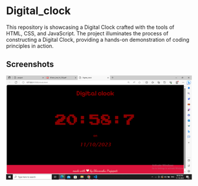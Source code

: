 
# Digital_clock

This repository is showcasing a Digital Clock crafted with the tools of HTML, CSS, and JavaScript. The project illuminates the process of constructing a Digital Clock, providing a hands-on demonstration of coding principles in action.

## Screenshots

![App Screenshot](https://github.com/shivanshu099/Digital_clock/blob/main/Screenshot%20(168).png)



